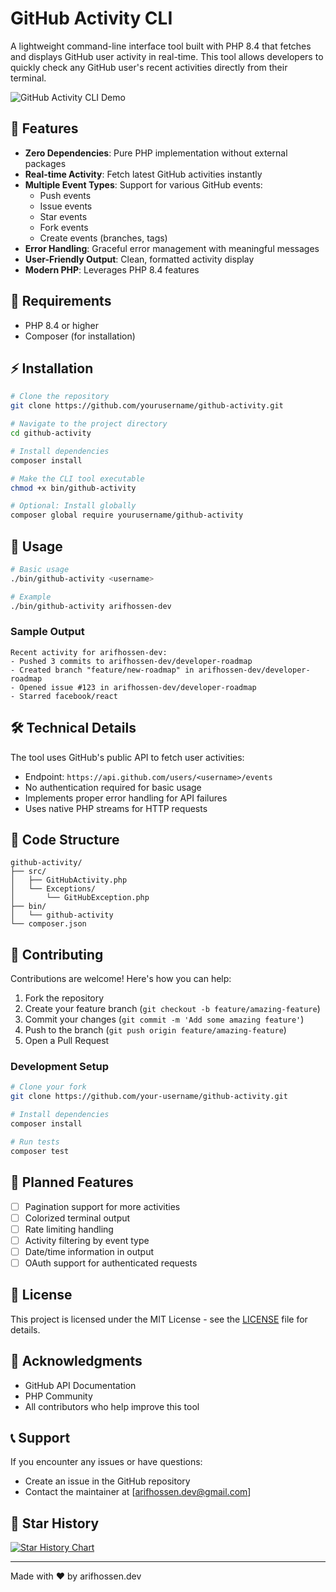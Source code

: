 # GitHub Activity CLI

A lightweight command-line interface tool built with PHP 8.4 that fetches and displays GitHub user activity in real-time. This tool allows developers to quickly check any GitHub user's recent activities directly from their terminal.

![GitHub Activity CLI Demo](demo.gif)

## 🚀 Features

- **Zero Dependencies**: Pure PHP implementation without external packages
- **Real-time Activity**: Fetch latest GitHub activities instantly
- **Multiple Event Types**: Support for various GitHub events:
  - Push events
  - Issue events
  - Star events
  - Fork events
  - Create events (branches, tags)
- **Error Handling**: Graceful error management with meaningful messages
- **User-Friendly Output**: Clean, formatted activity display
- **Modern PHP**: Leverages PHP 8.4 features

## 🔧 Requirements

- PHP 8.4 or higher
- Composer (for installation)

## ⚡ Installation

```bash
# Clone the repository
git clone https://github.com/yourusername/github-activity.git

# Navigate to the project directory
cd github-activity

# Install dependencies
composer install

# Make the CLI tool executable
chmod +x bin/github-activity

# Optional: Install globally
composer global require yourusername/github-activity
```

## 📖 Usage

```bash
# Basic usage
./bin/github-activity <username>

# Example
./bin/github-activity arifhossen-dev
```

### Sample Output
```
Recent activity for arifhossen-dev:
- Pushed 3 commits to arifhossen-dev/developer-roadmap
- Created branch "feature/new-roadmap" in arifhossen-dev/developer-roadmap
- Opened issue #123 in arifhossen-dev/developer-roadmap
- Starred facebook/react
```

## 🛠️ Technical Details

The tool uses GitHub's public API to fetch user activities:
- Endpoint: `https://api.github.com/users/<username>/events`
- No authentication required for basic usage
- Implements proper error handling for API failures
- Uses native PHP streams for HTTP requests

## 🎯 Code Structure

```
github-activity/
├── src/
│   ├── GitHubActivity.php
│   └── Exceptions/
│       └── GitHubException.php
├── bin/
│   └── github-activity
└── composer.json
```

## 🤝 Contributing

Contributions are welcome! Here's how you can help:

1. Fork the repository
2. Create your feature branch (`git checkout -b feature/amazing-feature`)
3. Commit your changes (`git commit -m 'Add some amazing feature'`)
4. Push to the branch (`git push origin feature/amazing-feature`)
5. Open a Pull Request

### Development Setup

```bash
# Clone your fork
git clone https://github.com/your-username/github-activity.git

# Install dependencies
composer install

# Run tests
composer test
```

## 📝 Planned Features

- [ ] Pagination support for more activities
- [ ] Colorized terminal output
- [ ] Rate limiting handling
- [ ] Activity filtering by event type
- [ ] Date/time information in output
- [ ] OAuth support for authenticated requests

## 📜 License

This project is licensed under the MIT License - see the [LICENSE](LICENSE) file for details.

## 🙏 Acknowledgments

- GitHub API Documentation
- PHP Community
- All contributors who help improve this tool

## 📞 Support

If you encounter any issues or have questions:

- Create an issue in the GitHub repository
- Contact the maintainer at [arifhossen.dev@gmail.com]

## 🌟 Star History

[![Star History Chart](https://api.star-history.com/svg?repos=arifhossen-dev/github-activity&type=Date)](https://star-history.com/#arifhossen-dev/github-activity&Date)

---

Made with ❤️ by arifhossen.dev

